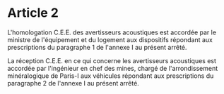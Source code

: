 # Article 2

L'homologation C.E.E. des avertisseurs acoustiques est accordée par le ministre de l'équipement et du logement aux dispositifs répondant aux prescriptions du paragraphe 1 de l'annexe I au présent arrêté.

La réception C.E.E. en ce qui concerne les avertisseurs acoustiques est accordée par l'ingénieur en chef des mines, chargé de l'arrondissement minéralogique de Paris-I aux véhicules répondant aux prescriptions du paragraphe 2 de l'annexe I au présent arrêté.
